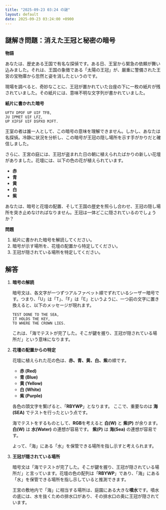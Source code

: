 ```yaml
---
title: "2025-09-23 03:24 の謎"
layout: default
date: 2025-09-23 03:24:00 +0900
---
```

## 謎解き問題：消えた王冠と秘密の暗号

**物語**

あなたは、歴史ある王国で有名な探偵です。ある日、王室から緊急の依頼が舞い込みました。それは、王国の象徴である「太陽の王冠」が、厳重に警備された王宮の宝物庫から忽然と姿を消したというのです。

現場を調べると、奇妙なことに、王冠が置かれていた台座の下に一枚の紙片が残されていました。その紙片には、意味不明な文字列が書かれていました。

**紙片に書かれた暗号**

```
UFTV DPOF UP UIF TFB,
JU IPMET UIF LFZ,
UP XIFSF UIF DSPXO MJFT.
```

王室の者は誰一人として、この暗号の意味を理解できません。しかし、あなたは名探偵。冷静に状況を分析し、この暗号が王冠の隠し場所を示す手がかりだと確信しました。

さらに、王宮の庭には、王冠が盗まれた日の朝に植えられたばかりの新しい花壇がありました。花壇には、以下の色の花が植えられています。

*   **赤**
*   **青**
*   **黄**
*   **白**
*   **紫**

あなたは、暗号と花壇の配置、そして王国の歴史を照らし合わせ、王冠の隠し場所を突き止めなければなりません。王冠は一体どこに隠されているのでしょうか？

**問題**

1.  紙片に書かれた暗号を解読してください。
2.  暗号が示す場所を、花壇の配置から特定してください。
3.  王冠が隠されている場所を特定してください。

## 解答

1.  **暗号の解読**

    暗号文は、各文字が一つずつアルファベット順でずれているシーザー暗号です。つまり、「U」は「T」、「F」は「E」というように、一つ前の文字に置き換えると、以下のメッセージが現れます。

    ```
    TEST DONE TO THE SEA,
    IT HOLDS THE KEY,
    TO WHERE THE CROWN LIES.
    ```

    これは、「海でテストが完了した。そこが鍵を握り、王冠が隠されている場所だ」という意味になります。

2.  **花壇の配置からの特定**

    花壇に植えられた花の色は、**赤、青、黄、白、紫**の順です。

    *   **赤 (Red)**
    *   **青 (Blue)**
    *   **黄 (Yellow)**
    *   **白 (White)**
    *   **紫 (Purple)**

    各色の頭文字を繋げると、「**RBYWP**」となります。
    ここで、重要なのは **海(SEA)** でテストを行ったという点です。

    海でテストをするものとして、**RGB**を考えると **白(W)** と **紫(P)** が余ります。
    **白(W)** は **水(Water)** の連想が容易です。
    **紫(P)** は **海(Sea)** の連想が容易です。

    よって、「海」にある「水」を保管できる場所を指し示すと考えられます。

3.  **王冠が隠されている場所**

    暗号文は「海でテストが完了した。そこが鍵を握り、王冠が隠されている場所だ」と言っています。花壇の色の配列は「**RBYWP**」であり、「海」にある「水」を保管できる場所を指し示していると推測できます。

    王宮の敷地内で「海」に相当する場所は、庭園にある大きな**噴水**です。噴水の底には、水を抜くための排水口があり、その排水口の奥に王冠が隠されています。

